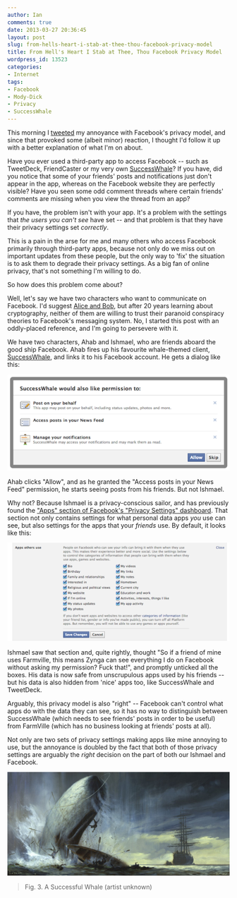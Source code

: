```yaml
---
author: Ian
comments: true
date: 2013-03-27 20:36:45
layout: post
slug: from-hells-heart-i-stab-at-thee-thou-facebook-privacy-model
title: From Hell's Heart I Stab at Thee, Thou Facebook Privacy Model
wordpress_id: 13523
categories:
- Internet
tags:
- Facebook
- Mody-Dick
- Privacy
- SuccessWhale
---
```


This morning I [tweeted](https://twitter.com/tsuki_chama/status/316798523658104832) my annoyance with Facebook's privacy model, and since that provoked some (albeit minor) reaction, I thought I'd follow it up with a better explanation of what I'm on about.

Have you ever used a third-party app to access Facebook -- such as TweetDeck, FriendCaster or my very own [SuccessWhale](https://successwhale.com)? If you have, did you notice that some of your friends' posts and notifications just don't appear in the app, whereas on the Facebook website they are perfectly visible? Have you seen some odd comment threads where certain friends' comments are missing when you view the thread from an app?

If you have, the problem isn't with your app. It's a problem with the settings that _the users you can't see_ have set -- and that problem is that they have their privacy settings set _correctly_.

This is a pain in the arse for me and many others who access Facebook primarily through third-party apps, because not only do we miss out on important updates from these people, but the only way to 'fix' the situation is to ask them to degrade their privacy settings. As a big fan of online privacy, that's not something I'm willing to do.

So how does this problem come about?

Well, let's say we have two characters who want to communicate on Facebook. I'd suggest [Alice and Bob](http://en.wikipedia.org/wiki/Alice_and_Bob), but after 20 years learning about cryptography, neither of them are willing to trust their paranoid conspiracy theories to Facebook's messaging system. No, I started this post with an oddly-placed reference, and I'm going to persevere with it.

We have two characters, Ahab and Ishmael, who are friends aboard the good ship Facebook. Ahab fires up his favourite whale-themed client, [SuccessWhale](https://successwhale.com), and links it to his Facebook account. He gets a dialog like this:

[![Extended Permissions Dialog](/blog/2013/03/Screen-shot-2013-03-27-at-19.21.23-600x259.png)](/blog/2013/03/Screen-shot-2013-03-27-at-19.21.23.png)

Ahab clicks "Allow", and as he granted the "Access posts in your News Feed" permission, he starts seeing posts from his friends. But not Ishmael.

Why not? Because Ishmael is a privacy-conscious sailor, and has previously found the ["Apps" section of Facebook's "Privacy Settings" dashboard](https://www.facebook.com/settings?tab=applications). That section not only contains settings for what personal data apps _you_ use can see, but also settings for the apps that your _friends_ use. By default, it looks like this:

[![Apps Others Use Settings](/blog/2013/03/Screen-shot-2013-03-27-at-19.52.20-600x266.png)](/blog/2013/03/Screen-shot-2013-03-27-at-19.52.20.png)

Ishmael saw that section and, quite rightly, thought "So if a friend of mine uses Farmville, this means Zynga can see everything I do on Facebook without asking my permission? Fuck that!", and promptly unticked all the boxes. His data is now safe from unscrupulous apps used by his friends -- but his data is also hidden from 'nice' apps too, like SuccessWhale and TweetDeck.

Arguably, this privacy model is also "right" -- Facebook can't control what apps do with the data they can see, so it has no way to distinguish between SuccessWhale (which needs to see friends' posts in order to be useful) from FarmVille (which has no business looking at friends' posts at all).

Not only are two sets of privacy settings making apps like mine annoying to use, but the annoyance is doubled by the fact that both of those privacy settings are arguably the _right_ decision on the part of both our Ishmael and Facebook.

[![Moby-Dick](/blog/2013/03/moby-dick-600x280.jpg)](/blog/2013/03/moby-dick.jpg)

> Fig. 3. A Successful Whale (artist unknown)
